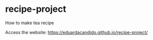 # recipe-project
 How to make tea recipe
 
 Access the website:
https://eduardacandido.github.io/recipe-project/
